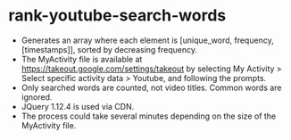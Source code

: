 # rank-youtube-search-words
- Generates an array where each element is [unique_word, frequency, [timestamps]], sorted by decreasing frequency.
- The MyActivity file is available at https://takeout.google.com/settings/takeout by selecting My Activity > Select specific activity data > Youtube, and following the prompts.
- Only searched words are counted, not video titles. Common words are ignored.
- JQuery 1.12.4 is used via CDN.
- The process could take several minutes depending on the size of the MyActivity file.
